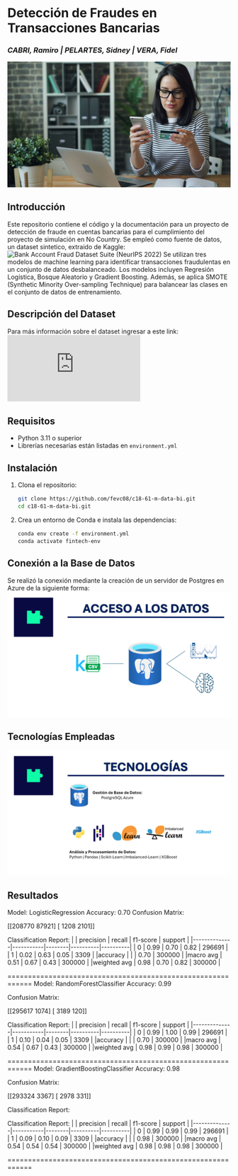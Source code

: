 # **Detección de Fraudes en Transacciones Bancarias**

### *CABRI, Ramiro | PELARTES, Sidney | VERA, Fidel*

![Transacciones Bancarias](/reports/figures/vitaly-gariev-1JnN9QhmTGU-unsplash.jpg)

## **Introducción**
Este repositorio contiene el código y la documentación para un proyecto de detección de fraude en cuentas bancarias para el cumplimiento del proyecto de simulación en No Country.
Se empleó como fuente de datos, un dataset sintetico, extraido de Kaggle: 
![Bank Account Fraud Dataset Suite (NeurIPS 2022)](https://www.kaggle.com/datasets/sgpjesus/bank-account-fraud-dataset-neurips-2022)
Se utilizan tres modelos de machine learning para identificar transacciones fraudulentas en un conjunto de datos desbalanceado. Los modelos incluyen Regresión Logística, Bosque Aleatorio y Gradient Boosting. Además, se aplica SMOTE (Synthetic Minority Over-sampling Technique) para balancear las clases en el conjunto de datos de entrenamiento.

## **Descripción del Dataset**
Para más información sobre el dataset ingresar a este link:
![Bank Account Fraud Dataset Suite (NeurIPS 2022)](https://github.com/feedzai/bank-account-fraud/blob/main/documents/datasheet.pdf)

## Requisitos
- Python 3.11 o superior
- Librerías necesarias están listadas en `environment.yml`

## Instalación

1. Clona el repositorio:
    ```bash
    git clone https://github.com/fevc08/c18-61-m-data-bi.git
    cd c18-61-m-data-bi.git
    ```

2. Crea un entorno de Conda e instala las dependencias:
    ```bash
    conda env create -f environment.yml
    conda activate fintech-env
    ```

## Conexión a la Base de Datos
Se realizó la conexión mediante la creación de un servidor de Postgres en Azure de la siguiente forma:
![Base de Datos](/reports/figures/Slide3.PNG)

## Tecnologías Empleadas
![Tecnologías](/reports/figures/Slide4.PNG)

## Resultados

Model: LogisticRegression
Accuracy: 0.70
Confusion Matrix:

 [[208770  87921]
 [  1208   2101]]

Classification Report:
|              | precision | recall | f1-score |  support |
|--------------|-----------|--------|----------|----------|
|          0   |   0.99    |  0.70  |   0.82   |  296691  |
|          1   |   0.02    |  0.63  |   0.05   |    3309  |
|accuracy      |           |        |   0.70   |  300000  |
|macro avg     |   0.51    |  0.67  |   0.43   |  300000  |
|weighted avg  |   0.98    |  0.70  |   0.82   |  300000  |

============================================================
Model: RandomForestClassifier
Accuracy: 0.99

Confusion Matrix:

 [[295617   1074]
 [  3189    120]]

Classification Report:
|              | precision | recall | f1-score |  support |
|--------------|-----------|--------|----------|----------|
|          0   |   0.99    |  1.00  |   0.99   |  296691  |
|          1   |   0.10    |  0.04  |   0.05   |    3309  |
|accuracy      |           |        |   0.70   |  300000  |
|macro avg     |   0.54    |  0.67  |   0.43   |  300000  |
|weighted avg  |   0.98    |  0.99  |   0.98   |  300000  |

============================================================
Model: GradientBoostingClassifier
Accuracy: 0.98

Confusion Matrix:

 [[293324   3367]
 [  2978    331]]

Classification Report:

Classification Report:
|              | precision | recall | f1-score |  support |
|--------------|-----------|--------|----------|----------|
|          0   |   0.99    |  0.99  |   0.99   |  296691  |
|          1   |   0.09    |  0.10  |   0.09   |    3309  |
|accuracy      |           |        |   0.98   |  300000  |
|macro avg     |   0.54    |  0.54  |   0.54   |  300000  |
|weighted avg  |   0.98    |  0.98  |   0.98   |  300000  |

============================================================


